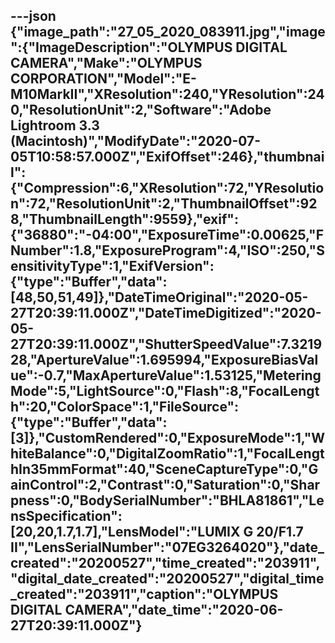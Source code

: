 ---json
{"image_path":"27_05_2020_083911.jpg","image":{"ImageDescription":"OLYMPUS DIGITAL CAMERA","Make":"OLYMPUS CORPORATION","Model":"E-M10MarkII","XResolution":240,"YResolution":240,"ResolutionUnit":2,"Software":"Adobe Lightroom 3.3 (Macintosh)","ModifyDate":"2020-07-05T10:58:57.000Z","ExifOffset":246},"thumbnail":{"Compression":6,"XResolution":72,"YResolution":72,"ResolutionUnit":2,"ThumbnailOffset":928,"ThumbnailLength":9559},"exif":{"36880":"-04:00","ExposureTime":0.00625,"FNumber":1.8,"ExposureProgram":4,"ISO":250,"SensitivityType":1,"ExifVersion":{"type":"Buffer","data":[48,50,51,49]},"DateTimeOriginal":"2020-05-27T20:39:11.000Z","DateTimeDigitized":"2020-05-27T20:39:11.000Z","ShutterSpeedValue":7.321928,"ApertureValue":1.695994,"ExposureBiasValue":-0.7,"MaxApertureValue":1.53125,"MeteringMode":5,"LightSource":0,"Flash":8,"FocalLength":20,"ColorSpace":1,"FileSource":{"type":"Buffer","data":[3]},"CustomRendered":0,"ExposureMode":1,"WhiteBalance":0,"DigitalZoomRatio":1,"FocalLengthIn35mmFormat":40,"SceneCaptureType":0,"GainControl":2,"Contrast":0,"Saturation":0,"Sharpness":0,"BodySerialNumber":"BHLA81861","LensSpecification":[20,20,1.7,1.7],"LensModel":"LUMIX G 20/F1.7 II","LensSerialNumber":"07EG3264020"},"date_created":"20200527","time_created":"203911","digital_date_created":"20200527","digital_time_created":"203911","caption":"OLYMPUS DIGITAL CAMERA","date_time":"2020-06-27T20:39:11.000Z"}
---